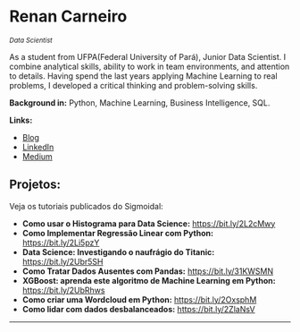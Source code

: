 # Renan Carneiro
<sub>*Data Scientist*</sub>

As a student from UFPA(Federal University of Pará), Junior Data Scientist. I combine analytical skills, ability to work in team environments, and attention to details. Having spend the last years applying Machine Learning to real problems, I developed a critical thinking and problem-solving skills.

**Background in:** Python, Machine Learning, Business Intelligence, SQL.

**Links:**
* [Blog](https://www.medium.com/renancc)
* [LinkedIn](https://www.linkedin.com/in/renancc)
* [Medium](https://www.medium.com/renancc)


## Projetos:
Veja os tutoriais publicados do Sigmoidal:

* **Como usar o Histograma para Data Science:** https://bit.ly/2L2cMwy
* **Como Implementar Regressão Linear com Python:** https://bit.ly/2Li5pzY
* **Data Science: Investigando o naufrágio do Titanic:** https://bit.ly/2Ubr5SH
* **Como Tratar Dados Ausentes com Pandas:** https://bit.ly/31KWSMN
* **XGBoost: aprenda este algoritmo de Machine Learning em Python:** https://bit.ly/2UbRhws
* **Como criar uma Wordcloud em Python:** https://bit.ly/2OxsphM
* **Como lidar com dados desbalanceados:** https://bit.ly/2ZlaNsV

---




